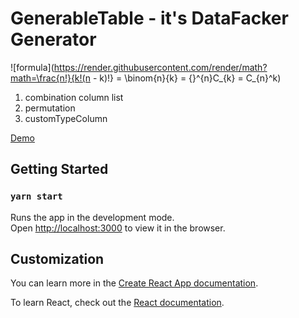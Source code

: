 # GenerableTable - it's DataFacker Generator


![formula](https://render.githubusercontent.com/render/math?math=\frac{n!}{k!(n - k)!} = \binom{n}{k} = {}^{n}C_{k} = C_{n}^k)
1) combination column list
2) permutation
2) customTypeColumn

[Demo](http://digital-adept.com/generabletable)


## Getting Started
### `yarn start`

Runs the app in the development mode.<br />
Open [http://localhost:3000](http://localhost:3000) to view it in the browser.

## Customization

You can learn more in the [Create React App documentation](https://facebook.github.io/create-react-app/docs/getting-started).

To learn React, check out the [React documentation](https://reactjs.org/).
